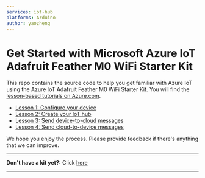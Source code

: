 ```yaml
---
services: iot-hub
platforms: Arduino
author: yaozheng
---
```


# Get Started with Microsoft Azure IoT Adafruit Feather M0 WiFi Starter Kit

This repo contains the source code to help you get familiar with Azure IoT using the Azure IoT Adafruit Feather M0 WiFi Starter Kit. You will find the [lesson-based tutorials on Azure.com]().

- [Lesson 1: Configure your device]()
- [Lesson 2: Create your IoT hub]()
- [Lesson 3: Send device-to-cloud messages]()
- [Lesson 4: Send cloud-to-device messages]()

We hope you enjoy the process. Please provide feedback if there's anything that we can improve.

***
**Don't have a kit yet?:** Click [here]()
***
